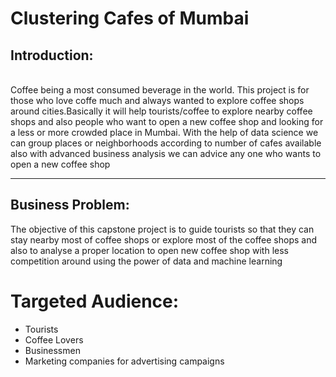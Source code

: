 # Clustering Cafes of Mumbai
<h2>Introduction:</h2>
<br>
Coffee being a most consumed beverage in the world. This
project is for those who love coffe much and always wanted to
explore coffee shops around cities.Basically it will help
tourists/coffee to explore nearby coffee shops and also people
who want to open a new coffee shop and looking for a less or
more crowded place in Mumbai. With the help of data science we
can group places or neighborhoods according to number of cafes
available also with advanced business analysis we can advice any
one who wants to open a new coffee shop
<br>
<hr>
<h2>Business Problem:</h2>

The objective of this capstone project is to guide tourists so
that they can stay nearby most of coffee shops or explore most of
the coffee shops and also to analyse a proper location to open
new coffee shop with less competition around using the power of
data and machine learning

<h1>Targeted Audience:</h1>
<ul>
  <li> Tourists</li>
  <li>Coffee Lovers</li>
  <li>Businessmen</li>
  <li> Marketing companies for advertising campaigns</li>
  </ul>
